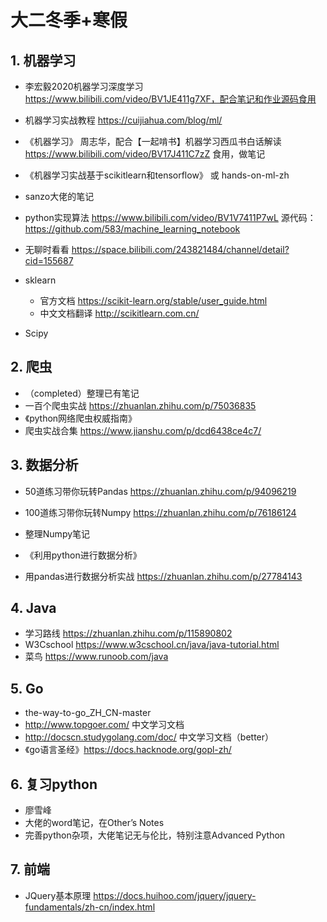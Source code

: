 # 大二冬季+寒假

## 1. 机器学习

- 李宏毅2020机器学习深度学习 https://www.bilibili.com/video/BV1JE411g7XF，配合笔记和作业源码食用
- 机器学习实战教程 https://cuijiahua.com/blog/ml/
- 《机器学习》 周志华，配合【一起啃书】机器学习西瓜书白话解读 https://www.bilibili.com/video/BV17J411C7zZ 食用，做笔记
- 《机器学习实战基于scikitlearn和tensorflow》 或 hands-on-ml-zh
- sanzo大佬的笔记
- python实现算法   https://www.bilibili.com/video/BV1V7411P7wL 源代码：https://github.com/583/machine_learning_notebook
- 无聊时看看  https://space.bilibili.com/243821484/channel/detail?cid=155687
- sklearn
  - 官方文档  https://scikit-learn.org/stable/user_guide.html 
  - 中文文档翻译  http://scikitlearn.com.cn/

- Scipy

## 2. 爬虫

- （completed）整理已有笔记
- 一百个爬虫实战 https://zhuanlan.zhihu.com/p/75036835
- 《python网络爬虫权威指南》
- 爬虫实战合集 https://www.jianshu.com/p/dcd6438ce4c7/

## 3. 数据分析

- 50道练习带你玩转Pandas https://zhuanlan.zhihu.com/p/94096219
- 100道练习带你玩转Numpy https://zhuanlan.zhihu.com/p/76186124
- 整理Numpy笔记
- 《利用python进行数据分析》

- 用pandas进行数据分析实战 https://zhuanlan.zhihu.com/p/27784143

## 4. Java

- 学习路线 https://zhuanlan.zhihu.com/p/115890802
- W3Cschool https://www.w3cschool.cn/java/java-tutorial.html
- 菜鸟 https://www.runoob.com/java

## 5. Go

- the-way-to-go_ZH_CN-master
- http://www.topgoer.com/ 中文学习文档
- http://docscn.studygolang.com/doc/ 中文学习文档（better）
- 《go语言圣经》https://docs.hacknode.org/gopl-zh/

## 6. 复习python

- 廖雪峰
- 大佬的word笔记，在Other’s Notes
- 完善python杂项，大佬笔记无与伦比，特别注意Advanced Python

## 7. 前端

- JQuery基本原理 https://docs.huihoo.com/jquery/jquery-fundamentals/zh-cn/index.html 

